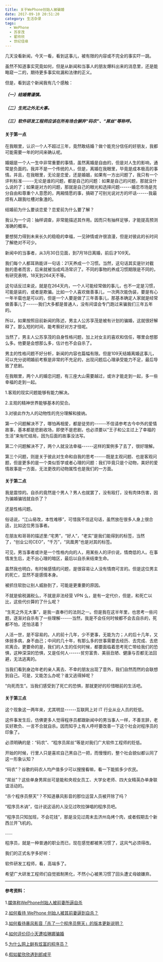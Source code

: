 ```yaml
---
title: 关于WePhone创始人被骗婚
date: 2017-09-10 20:51:20
category: 生活杂录
tags:
  - WePhone
  - 苏享茂
  - 翟欣欣
  - 世纪佳缘
---
```


几天没看新闻，今天一看，看到这事儿，被有限的内容或不完全的事实吓一跳。

虽然不知道事实究竟如何，但是从新闻和当事人的朋友爆料出来的消息里，还是能略窥一二的，期待更多事实纰漏和法律的正义。

但是，看到这个新闻我有几个感触：

##### （一）结婚需谨慎。

##### （二）生死之外无大事。

##### （三）软件研发工程师应该在所有场合摒弃“码农”、“屌丝”等称呼。


<!--more-->

#### 关于第一点

在我眼里，认识一个人不超过三年，竟然敢结婚？做个能充分信任的好朋友，我都可能需要一年的时间来确认呢。

婚姻是一个人一生中非常重要的事情，虽然离婚是自由的，但是对人生的影响，通常是负面的。我并不是一个传统的人，但是，离婚在我眼里，毕竟是成本极高的事情。并且，在我眼里，无论是恋爱，还是婚姻，如果有一方出问题了，我只有一个评判标准------无论是谁的问题，都是自己的问题：如果是自己的问题，那就没什么说的了；如果是对方的问题，那就是自己的眼光和选择问题------婚恋市场是充分自由和尊重个人意愿的，两厢情愿的事，搞砸了可别光说对方的坏话------我最烦有人跟我吐槽对象渣的。

结婚前为什么要谈恋爱？恋爱前为什么要了解？

我认为一个词：抽样调查，非常能描述其作用。因而只有抽样足够，才能提高预测准确的概率。

要想努力得到未来长久的稳稳的幸福，一见钟情或许很浪漫，但是对彼此的长时间了解绝对不可少。

新闻中的当事者，从3月30日见面，到7月18日离婚，前后才109天。

我们每个人都耳熟能详一句话：21天养成一个习惯。当然，这句话其实是针对截肢的患者而言，后来就被当成鸡汤常识了。不同的事物的养成习惯期限是不同的，有研究表明，18天到264天不等。

这句话反过来说，就是在264天内，一个人可能经常做的事儿，也不一定是习惯，可能是装的，或者是欺骗。比如一个人喜欢做善事儿，一次两次能伪装，要是有心一年半载也是可以的，但是一个人要是做了三年善事儿，那基本确定人家就是经常做善事儿了------我们大多都是普通人，没有间谍会专门跑过来骗我们三年五年的。

所以，如果按照目前新闻的陈述，男主人公苏享茂是被有计划的骗婚，这就很好解释了。那么短的时间，能考察好对方才怪呢。

当然了，男主人公苏享茂的自身性格问题，加上对女主的喜欢和信任，哪里会想那么多。他要是会想那么多，估计也不会自杀了。

男主的性格问题不好分析，新闻的内容也篇幅有限。但是109天结婚离婚这事儿，可以充分说明婚前考察是非常的不充足的，出现问题后心理承受能力不足，最后导致了悲剧。

在我眼里，两个人的婚恋问题，有三座大山需要越过，或许才能走到一起，多一些幸福的走到一起。

1.客观的现实问题能够有能力解决。

2.主观的精神世界能够基本的契合。

3.对彼此作为人的动物性的充分理解和接纳。

第一个问题解决不了，哪怕再相爱，都是徒劳的------不信请参考古今中外的爱情故事，基本都是悲剧收场，即使不是悲剧，也必须要以“王子和公主过上了幸福的生活”来匆忙结局，因为后面的故事没法写。

第二个问题解决不了，两个人就没法幸福------这样的案例多了去了，很好理解。

第三个问题，则是关于彼此对生命和自我的思考------既是主观问题、也是客观问题，但是更多的是一个类似哲学或者心理的问题：我们毕竟只是个动物，美好的爱情故事是一方面，无法更改的动物属性也是我们的一方面。

#### 关于第二点

我是震惊的。自杀的竟然是个男人？男人也就罢了，没有殴打，没有肉体伤害，因为骗婚骗钱就自杀了？

还是性格问题。

俗话说，“江山易改，本性难移”，可惜我不信这句话，虽然放在很多人身上很合适，比如这位男当事者。

在朋友和哥哥的描述里:“宅男”，“好人”，“老实”是我们能得到的标签，当然了，“创业公司CEO”，“千万”，“凤凰男”也是对其的标签。

可见，男当事者或许是一个性格内向的人，用某些人的评价说，情商低的人。在事情发生后，走不出心理的暗区，最后以自杀来结束生命。

虽然我也明白，有时候感情的问题，是很容易让人没有情商可言的。但是这位男主的死亡，显然不是感情本身。

被抓住软肋让别人威胁到了，可能是更重要的原因。

不就是偷税漏税么，不就是非法经营 VPN 么，是有一定代价，但是，和死亡以比，这些代价算的了什么呢？

“生死之外无大事”，是我一直奉行的法则之一。但是我在这半年里，也思考一些问题，逐渐对自杀有了一些理解------当然，我是不会任何时候都不会去自杀的，死都不怕，还怕活着？

人活一世，是不容易的。人的前十几年，少不更事，无能为力；人的后十几年，又体弱多病，身不由己；中间的几十年，有那么多的世事需要去经历、去完成、去悲欢离合。更要命的是，我们的人生的任何时候，都要面临着思考死亡带给我们的恐惧，这种深深的恐惧，又是任何人------贫穷富贵、美丽丑陋、健康与否都无法回避，无法逃离的。

当我们看到身边年老的亲人离去、不幸的朋友出现了意外，我们自然而然的会联想到自己。可是，又能怎么办呢？谁又逃得掉呢？

“向死而生”。当我们感受到了死亡的恐惧，那就更好的珍惜眼前的生活吧。

#### 关于第三点

这个现象这一两年来，尤其明显------互联网上对 IT 行业从业人员的贬低。

这件事发生后，仿佛更多人觉得程序员都跟新闻中的男当事人一样，不善言辞，老实好欺负、一言不合就自杀。因而知乎上有人呼吁要改善一下这个社会对程序员的印象了。

必须明确的是：“码农”、“程序员屌丝”等是对我们广大软件工程师的贬低。

开始的时候，行里人只是喜欢自己黑自己一把，而慢慢的，整个社会貌似都认同了这一形象认知？

“码农”？谷歌的码农人均产值多少可以搜搜看嘛，看一下能抵多少农民。

“屌丝”？这些单身男屌丝可是能和央视女员工、大学女老师、四大女精英办单身联谊活动的。

“杀个程序员祭天”？不知道暴风影音的那位运营人员被开除了吗？

“程序员木讷”，估计说这话的人没见过吹拉弹唱的程序员吧。

“程序员只知加班，不会花钱”，那是没见过周末去济州岛烤个肉，或者假期去个新西兰开飞机的。

......

程序员，就是一种普通的职业而已，现在感觉都被黑习惯了，这风气必须得改。

我们的正式名字多好听：

软件研发工程师，看，高端多了。

希望广大研发工程师们自觉抵制黑化，不然小心被黑习惯了回头遭丈母娘嫌弃。

---
#### 参考资料：

1.[媒体称WePhone创始人被前妻所逼自杀](http://tech.qq.com/a/20170909/016462.htm?winzoom=1)

2.[如何看待 WePhone 创始人被其前妻逼到自杀？](https://www.zhihu.com/question/65089674/answer/227496966)

3.[如何看待暴风影音「杀了一个程序员祭天」的版本更新说明？](https://www.zhihu.com/question/64431025/answer/220428303)

4.[如何评价印小天遭哈琳娜骗婚](https://www.zhihu.com/question/60699930)

5.[为什么网上鲜有炫富的程序员？](https://www.zhihu.com/question/30692237)

6.[假如翟欣欣遇到郎咸平](https://zhuanlan.zhihu.com/p/29258324)
